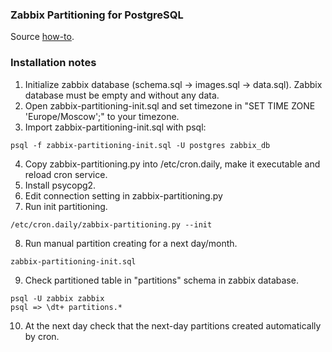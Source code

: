 ### Zabbix Partitioning for PostgreSQL

Source [how-to](https://www.zabbix.org/wiki/Docs/howto/zabbix2_postgresql_partitioning).

### Installation notes

1. Initialize zabbix database (schema.sql -> images.sql -> data.sql). Zabbix database must be empty and without any data.
2. Open zabbix-partitioning-init.sql and set timezone in "SET TIME ZONE 'Europe/Moscow';" to your timezone.
3. Import zabbix-partitioning-init.sql with psql:
```
psql -f zabbix-partitioning-init.sql -U postgres zabbix_db
```
4. Copy zabbix-partitioning.py into /etc/cron.daily, make it executable and reload cron service.
5. Install psycopg2.
6. Edit connection setting in zabbix-partitioning.py
7. Run init partitioning.
```
/etc/cron.daily/zabbix-partitioning.py --init
```
8. Run manual partition creating for a next day/month.
```
zabbix-partitioning-init.sql
```
9. Check partitioned table in "partitions" schema in zabbix database.
```
psql -U zabbix zabbix
psql => \dt+ partitions.*
```
10. At the next day check that the next-day partitions created automatically by cron.
